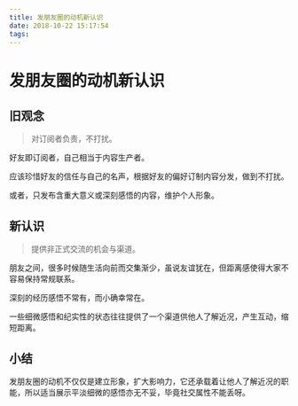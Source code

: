 ```yaml
---
title: 发朋友圈的动机新认识
date: 2018-10-22 15:17:54
tags:
---
```


# 发朋友圈的动机新认识

## 旧观念

> 对订阅者负责，不打扰。

好友即订阅者，自己相当于内容生产者。

应该珍惜好友的信任与自己的名声，根据好友的偏好订制内容分发，做到不打扰。

或者，只发布含重大意义或深刻感悟的内容，维护个人形象。

## 新认识

> 提供非正式交流的机会与渠道。

朋友之间，很多时候随生活向前而交集渐少，虽说友谊犹在，但距离感使得大家不容易保持常规联系。

深刻的经历感悟不常有，而小确幸常在。

一些细微感悟和纪实性的状态往往提供了一个渠道供他人了解近况，产生互动，缩短距离。

## 小结

发朋友圈的动机不仅仅是建立形象，扩大影响力，它还承载着让他人了解近况的职能，所以适当展示平淡细微的感悟亦无不妥，毕竟社交属性不能丢呀。